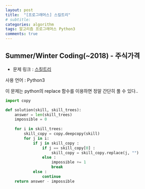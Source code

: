 ```yaml
---
layout: post
title:  "[프로그래머스] 스킬트리"
# subtitle: 
categories: algorithm
tags: 알고리즘 프로그래머스 Python3
comments: true
---
```


## Summer/Winter Coding(~2018) - 주식가격

* 문제 링크 : [스킬트리](https://programmers.co.kr/learn/courses/30/lessons/49993?language=python3)

사용 언어 : Python3

이 문제는 python의 replace 함수를 이용하면 정말 간단히 풀 수 있다..

```python
import copy

def solution(skill, skill_trees):
    answer = len(skill_trees)
    impossible = 0
    
    for i in skill_trees:
        skill_copy = copy.deepcopy(skill)
        for j in i:
            if j in skill_copy :
                if j == skill_copy[0] :
                    skill_copy = skill_copy.replace(j, "")
                else :
                    impossible += 1
                    break
            else :
                continue
    return answer - impossible
```
